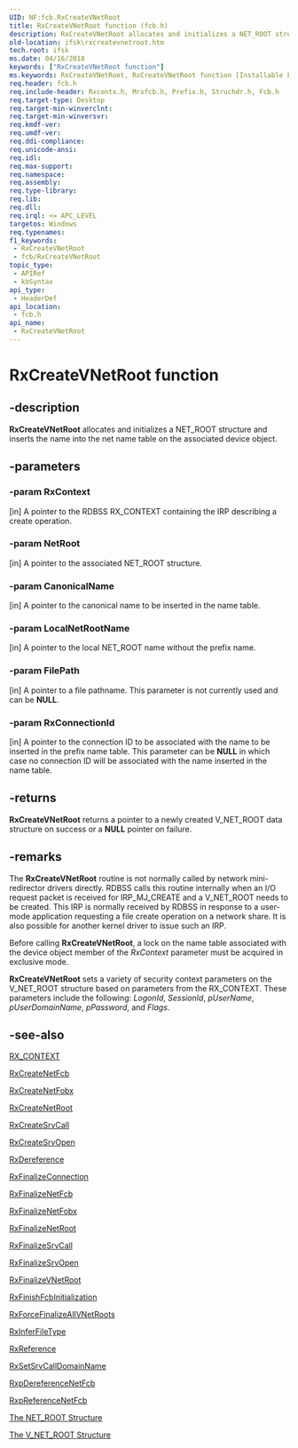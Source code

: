 ```yaml
---
UID: NF:fcb.RxCreateVNetRoot
title: RxCreateVNetRoot function (fcb.h)
description: RxCreateVNetRoot allocates and initializes a NET_ROOT structure and inserts the name into the net name table on the associated device object.
old-location: ifsk\rxcreatevnetroot.htm
tech.root: ifsk
ms.date: 04/16/2018
keywords: ["RxCreateVNetRoot function"]
ms.keywords: RxCreateVNetRoot, RxCreateVNetRoot function [Installable File System Drivers], fcb/RxCreateVNetRoot, ifsk.rxcreatevnetroot, rxref_adf9e6de-8b07-488e-86de-0d42036c3d7c.xml
req.header: fcb.h
req.include-header: Rxcontx.h, Mrxfcb.h, Prefix.h, Struchdr.h, Fcb.h
req.target-type: Desktop
req.target-min-winverclnt: 
req.target-min-winversvr: 
req.kmdf-ver: 
req.umdf-ver: 
req.ddi-compliance: 
req.unicode-ansi: 
req.idl: 
req.max-support: 
req.namespace: 
req.assembly: 
req.type-library: 
req.lib: 
req.dll: 
req.irql: <= APC_LEVEL
targetos: Windows
req.typenames: 
f1_keywords:
 - RxCreateVNetRoot
 - fcb/RxCreateVNetRoot
topic_type:
 - APIRef
 - kbSyntax
api_type:
 - HeaderDef
api_location:
 - fcb.h
api_name:
 - RxCreateVNetRoot
---
```


# RxCreateVNetRoot function


## -description

<b>RxCreateVNetRoot</b> allocates and initializes a NET_ROOT structure and inserts the name into the net name table on the associated device object.

## -parameters

### -param RxContext 

[in]
A pointer to the RDBSS RX_CONTEXT containing the IRP describing a create operation.

### -param NetRoot 

[in]
A pointer to the associated NET_ROOT structure.

### -param CanonicalName 

[in]
A pointer to the canonical name to be inserted in the name table.

### -param LocalNetRootName 

[in]
A pointer to the local NET_ROOT name without the prefix name.

### -param FilePath 

[in]
A pointer to a file pathname. This parameter is not currently used and can be <b>NULL</b>.

### -param RxConnectionId 

[in]
A pointer to the connection ID to be associated with the name to be inserted in the prefix name table. This parameter can be <b>NULL</b> in which case no connection ID will be associated with the name inserted in the name table.

## -returns

<b>RxCreateVNetRoot</b> returns a pointer to a newly created V_NET_ROOT data structure on success or a <b>NULL</b> pointer on failure.

## -remarks

The <b>RxCreateVNetRoot</b> routine is not normally called by network mini-redirector drivers directly. RDBSS calls this routine internally when an I/O request packet is received for IRP_MJ_CREATE and a V_NET_ROOT needs to be created. This IRP is normally received by RDBSS in response to a user-mode application requesting a file create operation on a network share. It is also possible for another kernel driver to issue such an IRP. 

Before calling <b>RxCreateVNetRoot</b>, a lock on the name table associated with the device object member of the <i>RxContext</i> parameter must be acquired in exclusive mode. 

<b>RxCreateVNetRoot</b> sets a variety of security context parameters on the V_NET_ROOT structure based on parameters from the RX_CONTEXT. These parameters include the following: <i>LogonId</i>, <i>SessionId</i>, <i>pUserName</i>, <i>pUserDomainName</i>, <i>pPassword</i>, and <i>Flags</i>.

## -see-also

<a href="/windows-hardware/drivers/ddi/rxcontx/ns-rxcontx-_rx_context">RX_CONTEXT</a>



<a href="/windows-hardware/drivers/ddi/fcb/nf-fcb-rxcreatenetfcb">RxCreateNetFcb</a>



<a href="/windows-hardware/drivers/ddi/fcb/nf-fcb-rxcreatenetfobx">RxCreateNetFobx</a>



<a href="/windows-hardware/drivers/ddi/fcb/nf-fcb-rxcreatenetroot">RxCreateNetRoot</a>



<a href="/windows-hardware/drivers/ddi/fcb/nf-fcb-rxcreatesrvcall">RxCreateSrvCall</a>



<a href="/windows-hardware/drivers/ddi/fcb/nf-fcb-rxcreatesrvopen">RxCreateSrvOpen</a>



<a href="/windows-hardware/drivers/ddi/rxprocs/nf-rxprocs-rxdereference">RxDereference</a>



<a href="/windows-hardware/drivers/ddi/rxprocs/nf-rxprocs-rxfinalizeconnection">RxFinalizeConnection</a>



<a href="/windows-hardware/drivers/ddi/rxprocs/nf-rxprocs-rxfinalizenetfcb">RxFinalizeNetFcb</a>



<a href="/windows-hardware/drivers/ddi/fcb/nf-fcb-rxfinalizenetfobx">RxFinalizeNetFobx</a>



<a href="/windows-hardware/drivers/ddi/fcb/nf-fcb-rxfinalizenetroot">RxFinalizeNetRoot</a>



<a href="/windows-hardware/drivers/ddi/fcb/nf-fcb-rxfinalizesrvcall">RxFinalizeSrvCall</a>



<a href="/windows-hardware/drivers/ddi/fcb/nf-fcb-rxfinalizesrvopen">RxFinalizeSrvOpen</a>



<a href="/windows-hardware/drivers/ddi/fcb/nf-fcb-rxfinalizevnetroot">RxFinalizeVNetRoot</a>



<a href="/windows-hardware/drivers/ddi/fcb/nf-fcb-rxfinishfcbinitialization">RxFinishFcbInitialization</a>



<a href="/windows-hardware/drivers/ddi/rxprocs/nf-rxprocs-rxforcefinalizeallvnetroots">RxForceFinalizeAllVNetRoots</a>



<a href="/windows-hardware/drivers/ddi/fcb/nf-fcb-rxinferfiletype">RxInferFileType</a>



<a href="/windows-hardware/drivers/ddi/rxprocs/nf-rxprocs-rxreference">RxReference</a>



<a href="/windows-hardware/drivers/ddi/rxprocs/nf-rxprocs-rxsetsrvcalldomainname">RxSetSrvCallDomainName</a>



<a href="/windows-hardware/drivers/ddi/fcb/nf-fcb-rxpdereferencenetfcb">RxpDereferenceNetFcb</a>



<a href="/windows-hardware/drivers/ddi/fcb/nf-fcb-rxpreferencenetfcb">RxpReferenceNetFcb</a>



<a href="/windows-hardware/drivers/ifs/the-net-root-structure">The NET_ROOT Structure</a>



<a href="/windows-hardware/drivers/ifs/the-v-net-root-structure">The V_NET_ROOT Structure</a>
